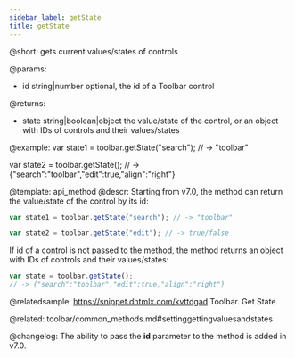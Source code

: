 ```yaml
---
sidebar_label: getState
title: getState
---          
```


@short: gets current values/states of controls


@params:
- id    string|number   optional, the id of a Toolbar control


@returns:
- state		string|boolean|object		the value/state of the control, or an object with IDs of controls and their values/states


@example:
var state1 = toolbar.getState("search"); 
// -> "toolbar"

var state2 = toolbar.getState(); 
// -> {"search":"toolbar","edit":true,"align":"right"}


@template: api_method
@descr:
Starting from v7.0, the method can return the value/state of the control by its id:

~~~js
var state1 = toolbar.getState("search"); // -> "toolbar"

var state2 = toolbar.getState("edit"); // -> true/false
~~~

If id of a control is not passed to the method, the method returns an object with IDs of controls and their values/states:

~~~js
var state = toolbar.getState(); 
// -> {"search":"toolbar","edit":true,"align":"right"}
~~~


@relatedsample: https://snippet.dhtmlx.com/kvttdgad	Toolbar. Get State

@related: toolbar/common_methods.md#settinggettingvaluesandstates

@changelog:
The ability to pass the **id** parameter to the method is added in v7.0.

